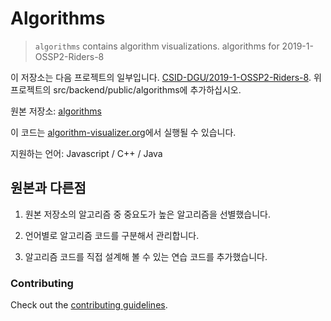 # Algorithms
> `algorithms` contains algorithm visualizations.
algorithms for 2019-1-OSSP2-Riders-8

이 저장소는 다음 프로젝트의 일부입니다. [CSID-DGU/2019-1-OSSP2-Riders-8](https://github.com/CSID-DGU/2019-1-OSSP2-Riders-8).
위 프로젝트의 src/backend/public/algorithms에 추가하십시오.

원본 저장소: [algorithms](https://github.com/algorithm-visualizer/algorithms)

이 코드는 [algorithm-visualizer.org](https://algorithm-visualizer.org/)에서 실행될 수 있습니다.

지원하는 언어: Javascript / C++ / Java

## 원본과 다른점

1. 원본 저장소의 알고리즘 중 중요도가 높은 알고리즘을 선별했습니다.

2. 언어별로 알고리즘 코드를 구분해서 관리합니다.

3. 알고리즘 코드를 직접 설계해 볼 수 있는 연습 코드를 추가했습니다.

### Contributing

Check out the [contributing guidelines](https://github.com/algorithm-visualizer/algorithms/blob/master/CONTRIBUTING.md).
